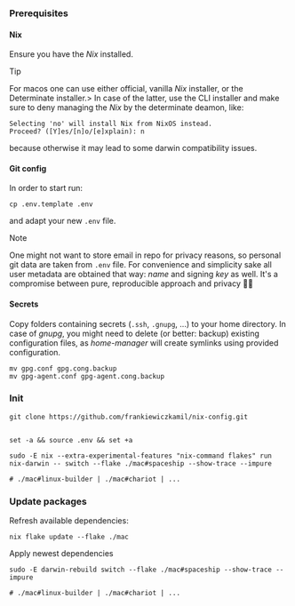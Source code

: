 ### Prerequisites

#### Nix

Ensure you have the _Nix_ installed.

> [!TIP]
> For macos one can use either official, vanilla _Nix_ installer, or the Determinate installer.> In case of the latter, use the CLI installer and make sure to deny managing the _Nix_ by the determinate deamon, like:
>
> ```shell
> Selecting 'no' will install Nix from NixOS instead.
> Proceed? ([Y]es/[n]o/[e]xplain): n
> ```
>
> because otherwise it may lead to some darwin compatibility issues.

#### Git config

In order to start run:

```shell
cp .env.template .env
```

and adapt your new `.env` file.

> [!NOTE]
> One might not want to store email in repo for privacy reasons,
> so personal git data are taken from `.env` file.
> For convenience and simplicity sake all user metadata are obtained that way:
> _name_ and signing _key_ as well.
> It's a compromise between pure, reproducible approach and privacy 🤷‍♂️

#### Secrets

Copy folders containing secrets (`.ssh`, `.gnupg`, ...) to your home directory.
In case of _gnupg_, you might need to delete (or better: backup) existing configuration files,
as _home-manager_ will create symlinks using provided configuration.

```shell
mv gpg.conf gpg.cong.backup
mv gpg-agent.conf gpg-agent.cong.backup

```

### Init

```shell
git clone https://github.com/frankiewiczkamil/nix-config.git
```

```shell

set -a && source .env && set +a

sudo -E nix --extra-experimental-features "nix-command flakes" run nix-darwin -- switch --flake ./mac#spaceship --show-trace --impure

# ./mac#linux-builder | ./mac#chariot | ...
```

### Update packages

Refresh available dependencies:

```shell
nix flake update --flake ./mac
```

Apply newest dependencies

```shell
sudo -E darwin-rebuild switch --flake ./mac#spaceship --show-trace --impure

# ./mac#linux-builder | ./mac#chariot | ...
```
